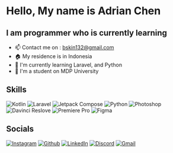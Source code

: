 # Hello, My name is Adrian Chen
## I am programmer who is currently learning
* :mailbox: Contact me on : [bskin132@gmail.com](mailto:bskin132@gmail.com)
* :house: My residence is in Indonesia
* :ledger: I'm currently learning Laravel, and Python
* :school_satchel: I'm a student on MDP University

## Skills
![Kotlin](https://img.shields.io/badge/Kotlin-dd2fe0?style=for-the-badge&logo=kotlin&labelColor=000000&link=https%3A%2F%2Fkotlinlang.org%2F) ![Laravel](https://img.shields.io/badge/Laravel-%233e3e5c?style=for-the-badge&logo=laravel&labelColor=%230c283d)
 ![Jetpack Compose](https://img.shields.io/badge/Jetpack%20Compose-3B00B9?style=for-the-badge&logo=jetpackcompose&labelColor=%2329ABE2) ![Python](https://img.shields.io/badge/Python-%233776AB?style=for-the-badge&logo=python&labelColor=%230c283d)
![Photoshop](https://img.shields.io/badge/Photoshop-%2331A8FF?style=for-the-badge&logo=adobephotoshop&labelColor=%230c283d) ![Davinci Reslove](https://img.shields.io/badge/Davinci%20Resolve-%230c283d?style=for-the-badge&logo=davinciresolve&labelColor=%2331A8FF) ![Premiere Pro](https://img.shields.io/badge/Premiere%20Pro-%230c283d?style=for-the-badge&logo=adobepremierepro&labelColor=%23202078) ![Figma](https://img.shields.io/badge/Figma-%23F24E1E?style=for-the-badge&logo=figma&labelColor=%230c283d)

## Socials
[![Instagram](https://skillicons.dev/icons?i=instagram&theme=light)]([https://skillicons.dev](https://www.instagram.com/adrian_cai123/))
[![Github](https://skillicons.dev/icons?i=github&theme=light)]([https://skillicons.dev](https://github.com/Luminat3))
[![LinkedIn](https://skillicons.dev/icons?i=linkedin&theme=light)]([https://skillicons.dev](https://www.linkedin.com/in/adrian-chen-360556288/))
[![Discord](https://skillicons.dev/icons?i=discord&theme=light)]([https://skillicons.dev](https://discord.com/users/755363792178642994))
[![Gmail](https://skillicons.dev/icons?i=gmail&theme=light)]([https://skillicons.dev](mailto:bskin132@gmail.com))
<!---
Luminat3/Luminat3 is a ✨ special ✨ repository because its `README.md` (this file) appears on your GitHub profile.
You can click the Preview link to take a look at your changes.
--->
